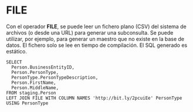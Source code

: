 ﻿

# FILE

Con el operador **FILE**, se puede leer un fichero plano (CSV) del sistema de archivos (o desde una URL) para generar una subconsulta. Se puede utilizar, por ejemplo, para generar un maestro que no existe en la base de datos. El fichero solo se lee en tiempo de compilación. El SQL generado es estático. 


``` CronoSqlSample
SELECT 
  Person.BusinessEntityID, 
  Person.PersonType,
  PersonType.PersonTypeDescription,
  Person.FirstName,
  Person.MiddleName,
FROM staging.Person
LEFT JOIN FILE WITH COLUMN NAMES 'http://bit.ly/2pcuiEe' PersonType USING PersonType
```
